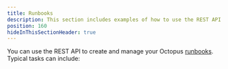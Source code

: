 ```yaml
---
title: Runbooks
description: This section includes examples of how to use the REST API to create and manage runbooks in Octopus.
position: 160
hideInThisSectionHeader: true
---
```

You can use the REST API to create and manage your Octopus [runbooks](/docs/runbooks/index.md). Typical tasks can include:
